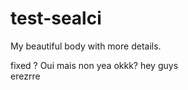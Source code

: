 # test-sealci
My beautiful body with more details.

fixed ? Oui mais non
yea
okkk?
hey guys  
erezrre
